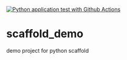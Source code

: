 [![Python application test with Github Actions](https://github.com/tiffanyfabianac/scaffold_demo/actions/workflows/main.yml/badge.svg)](https://github.com/tiffanyfabianac/scaffold_demo/actions/workflows/main.yml)

# scaffold_demo
demo project for python scaffold
